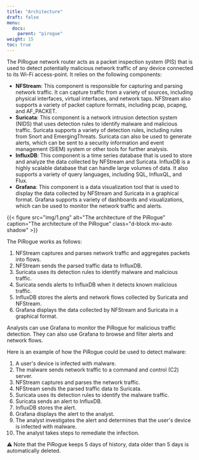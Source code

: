 ```yaml
---
title: "Architecture"
draft: false
menu:
  docs:
    parent: "pirogue"
weight: 15
toc: true
---
```




The PiRogue network router acts as a packet inspection system (PIS) that is used to detect  potentially malicious network traffic of any device connected to its Wi-Fi access-point. It relies on the following components:

* **NFStream**: This component is responsible for capturing and parsing network traffic. It can capture traffic from a variety of sources, including physical interfaces, virtual interfaces, and network taps. NFStream also supports a variety of packet capture formats, including pcap, pcapng, and AF_PACKET.
* **Suricata**: This component is a network intrusion detection system (NIDS) that uses detection rules to identify malware and malicious traffic. Suricata supports a variety of detection rules, including rules from Snort and EmergingThreats. Suricata can also be used to generate alerts, which can be sent to a security information and event management (SIEM) system or other tools for further analysis.
* **InfluxDB**: This component is a time series database that is used to store and analyze the data collected by NFStream and Suricata. InfluxDB is a highly scalable database that can handle large volumes of data. It also supports a variety of query languages, including SQL, InfluxQL, and Flux.
* **Grafana**: This component is a data visualization tool that is used to display the data collected by NFStream and Suricata in a graphical format. Grafana supports a variety of dashboards and visualizations, which can be used to monitor the network traffic and alerts.

{{< figure src="img/1.png" alt="The architecture of the PiRogue" caption="The architecture of the PiRogue" class="d-block mx-auto shadow" >}}

The PiRogue works as follows:

1. NFStream captures and parses network traffic and aggregates packets into flows.
2. NFStream sends the parsed traffic data to InfluxDB.
3. Suricata uses its detection rules to identify malware and malicious traffic.
4. Suricata sends alerts to InfluxDB when it detects known malicious traffic.
5. InfluxDB stores the alerts and network flows collected by Suricata and NFStream.
6. Grafana displays the data collected by NFStream and Suricata in a graphical format.

Analysts can use Grafana to monitor the PiRogue for malicious traffic detection. They can also use Grafana to browse and filter alerts and network flows.

Here is an example of how the PiRogue could be used to detect malware:

1. A user's device is infected with malware.
2. The malware sends network traffic to a command and control (C2) server.
3. NFStream captures and parses the network traffic.
4. NFStream sends the parsed traffic data to Suricata.
5. Suricata uses its detection rules to identify the malware traffic.
6. Suricata sends an alert to InfluxDB.
7. InfluxDB stores the alert.
8. Grafana displays the alert to the analyst.
9. The analyst investigates the alert and determines that the user's device is infected with malware.
10. The analyst takes steps to remediate the infection.

⚠️ Note that the PiRogue keeps 5 days of history, data older than 5 days is automatically deleted.